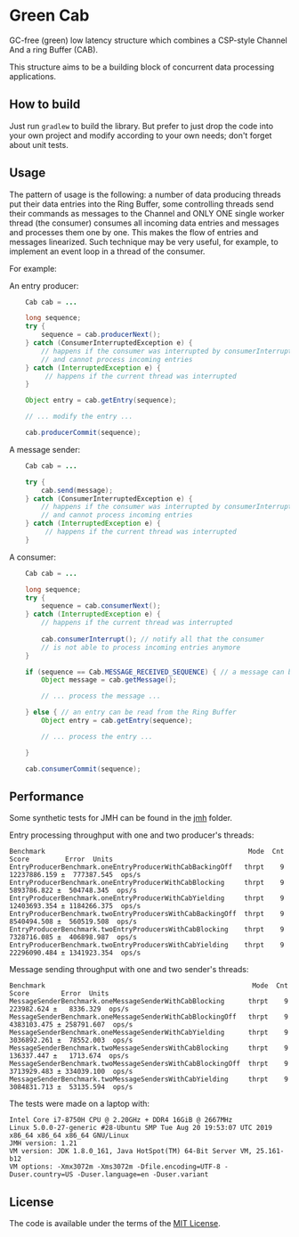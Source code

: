 # Green Cab

GC-free (green) low latency structure which combines a CSP-style Channel And a ring Buffer (CAB).

This structure aims to be a building block of concurrent data processing applications.

## How to build

Just run `gradlew` to build the library. But prefer to just drop the code into your own project and modify according to your own needs; don't forget about unit tests.

## Usage

The pattern of usage is the following: a number of data producing threads put their data entries into the Ring Buffer, some
controlling threads send their commands as messages to the Channel and ONLY ONE single worker thread (the consumer) consumes
all incoming data entries and messages and processes them one by one. This makes the flow of entries and messages linearized.
Such technique may be very useful, for example, to implement an event loop in a thread of the consumer.

For example:

An entry producer:
```java
    Cab cab = ...

    long sequence;
    try {
        sequence = cab.producerNext();
    } catch (ConsumerInterruptedException e) {
        // happens if the consumer was interrupted by consumerInterrupt()
        // and cannot process incoming entries
    } catch (InterruptedException e) {
         // happens if the current thread was interrupted
    }

    Object entry = cab.getEntry(sequence);

    // ... modify the entry ...

    cab.producerCommit(sequence);
```

A message sender:

```java
    Cab cab = ...

    try {
        cab.send(message);
    } catch (ConsumerInterruptedException e) {
        // happens if the consumer was interrupted by consumerInterrupt()
        // and cannot process incoming entries
    } catch (InterruptedException e) {
         // happens if the current thread was interrupted
    }
```

A consumer:

```java
    Cab cab = ...

    long sequence;
    try {
        sequence = cab.consumerNext();
    } catch (InterruptedException e) {
        // happens if the current thread was interrupted
        
        cab.consumerInterrupt(); // notify all that the consumer
        // is not able to process incoming entries anymore
    }

    if (sequence == Cab.MESSAGE_RECEIVED_SEQUENCE) { // a message can be read from the Channel
        Object message = cab.getMessage();

        // ... process the message ...

    } else { // an entry can be read from the Ring Buffer
        Object entry = cab.getEntry(sequence);

        // ... process the entry ...

    }

    cab.consumerCommit(sequence);
```

## Performance

Some synthetic tests for JMH can be found in the [jmh](https://github.com/anatolygudkov/green-cab/tree/master/jmh/src/main/java/org/green/jmh/cab) folder.

Entry processing throughput with one and two producer's threads:

```
Benchmark                                                   Mode  Cnt         Score         Error  Units
EntryProducerBenchmark.oneEntryProducerWithCabBackingOff   thrpt    9  12237886.159 ±  777387.545  ops/s
EntryProducerBenchmark.oneEntryProducerWithCabBlocking     thrpt    9   5893786.822 ±  504748.345  ops/s
EntryProducerBenchmark.oneEntryProducerWithCabYielding     thrpt    9  12403693.354 ± 1184266.375  ops/s
EntryProducerBenchmark.twoEntryProducersWithCabBackingOff  thrpt    9   8540494.508 ±  560519.508  ops/s
EntryProducerBenchmark.twoEntryProducersWithCabBlocking    thrpt    9   7328716.085 ±  406898.987  ops/s
EntryProducerBenchmark.twoEntryProducersWithCabYielding    thrpt    9  22296090.484 ± 1341923.354  ops/s
```

Message sending throughput with one and two sender's threads:

```
Benchmark                                                    Mode  Cnt        Score        Error  Units
MessageSenderBenchmark.oneMessageSenderWithCabBlocking      thrpt    9   223982.624 ±   8336.329  ops/s
MessageSenderBenchmark.oneMessageSenderWithCabBlockingOff   thrpt    9  4383103.475 ± 258791.607  ops/s
MessageSenderBenchmark.oneMessageSenderWithCabYielding      thrpt    9  3036892.261 ±  78552.003  ops/s
MessageSenderBenchmark.twoMessageSendersWithCabBlocking     thrpt    9   136337.447 ±   1713.674  ops/s
MessageSenderBenchmark.twoMessageSendersWithCabBlockingOff  thrpt    9  3713929.483 ± 334039.100  ops/s
MessageSenderBenchmark.twoMessageSendersWithCabYielding     thrpt    9  3084831.713 ±  53135.594  ops/s
```

The tests were made on a laptop with:
```
Intel Core i7-8750H CPU @ 2.20GHz + DDR4 16GiB @ 2667MHz
Linux 5.0.0-27-generic #28-Ubuntu SMP Tue Aug 20 19:53:07 UTC 2019 x86_64 x86_64 x86_64 GNU/Linux
JMH version: 1.21
VM version: JDK 1.8.0_161, Java HotSpot(TM) 64-Bit Server VM, 25.161-b12
VM options: -Xmx3072m -Xms3072m -Dfile.encoding=UTF-8 -Duser.country=US -Duser.language=en -Duser.variant
```

## License

The code is available under the terms of the [MIT License](http://opensource.org/licenses/MIT).

